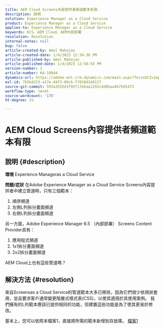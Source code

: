 ```yaml
---
title: AEM Cloud Screens內容提供者頻道範本有限
description: 說明
solution: Experience Manager as a Cloud Service
product: Experience Manager as a Cloud Service
applies-to: Experience Manager as a Cloud Service
keywords: KCS、AEM Cloud、AEM內部部署
resolution: Resolution
internal-notes: null
bug: false
article-created-by: Amol Mahajan
article-created-date: 1/4/2023 12:34:36 PM
article-published-by: Amol Mahajan
article-published-date: 1/4/2023 12:58:54 PM
version-number: 2
article-number: KA-19844
dynamics-url: https://adobe-ent.crm.dynamics.com/main.aspx?forceUCI=1&pagetype=entityrecord&etn=knowledgearticle&id=2c06cc21-2c8c-ed11-81ad-6045bd0061cb
exl-id: 7b5bd253-a17e-44f3-89cb-f7018d1d4117
source-git-commit: 593a3555d3f95f17e6aa1292c4d8baa4b7b95473
workflow-type: tm+mt
source-wordcount: '175'
ht-degree: 1%

---
```


# AEM Cloud Screens內容提供者頻道範本有限

## 說明 {#description}

<b>環境</b>
Experience Manageras a Cloud Service


<b>問題/症狀</b>
在Adobe Experience Manager as a Cloud Service Screens內容提供者中建立管道時，只有三個範本：

1. 順序頻道
2. 左側L列拆分畫面頻道
3. 右側L列拆分畫面頻道




另一方面，Adobe Experience Manager 6.5 （內部部署） Screens Content Provider具有：

1. 應用程式頻道
2. 1x1拆分畫面頻道
3. 2x2拆分畫面頻道


AEM Cloud上也有這些管道嗎？


## 解決方法 {#resolution}


來自Screensas a Cloud Service的管道範本大多已移除，因為它們很少依現狀套用，並且要求客戶通常變更階層式樣式表(CSS)，以使其適用於其使用案例。
我們擁有的L列範本應該已提供相同的功能，但建置這些功能是為了使其更易於修改。

基本上，您可以依照本檔案1，直接將所需的範本新增到存放庫。
[檔案1](https://experienceleague.adobe.com/docs/experience-manager-screens/user-guide/developing/creating-custom-templates-multizone-layouts.html?lang=en)
